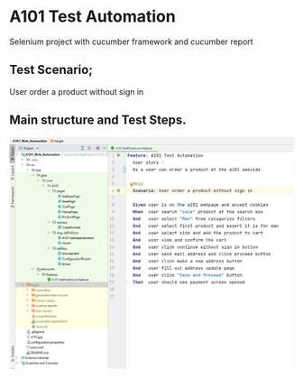 # A101 Test Automation

Selenium project with cucumber framework and cucumber report

## Test Scenario;

   User order a product without sign in 

## Main structure and Test Steps.
![image](a101.jpg)

